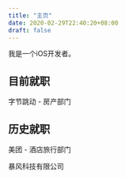 ```yaml
---
title: "主页"
date: 2020-02-29T22:40:20+08:00
draft: false
---
```


我是一个iOS开发者。

## 目前就职

字节跳动 - 房产部门


## 历史就职

美团 - 酒店旅行部门

暴风科技有限公司